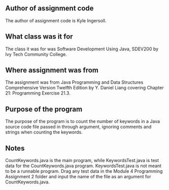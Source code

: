 ## Author of assignment code
The author of assignment code is Kyle Ingersoll.

## What class was it for 
The class it was for was Software Development Using Java, SDEV200 by Ivy Tech Community College.

## Where assignment was from
The assignment was from Java Programming and Data Structures Comprehensive Version Twelfth Edition by Y. Daniel Liang covering Chapter 21: Programming Exercise 21.3.

## Purpose of the program
The purpose of the program is to count the number of keywords in a Java source code file passed in through argument, ignoring comments and strings when counting the keywords. 

## Notes
CountKeywords.java is the main program, while KeywordsTest.java is test data for the CountKeywords.java program. KeywordsTest.java is not meant to be a runnable program. Drag any test data in the Module 4 Programming Assignment 2 folder and input the name of the file as an argument for CountKeywords.java. 